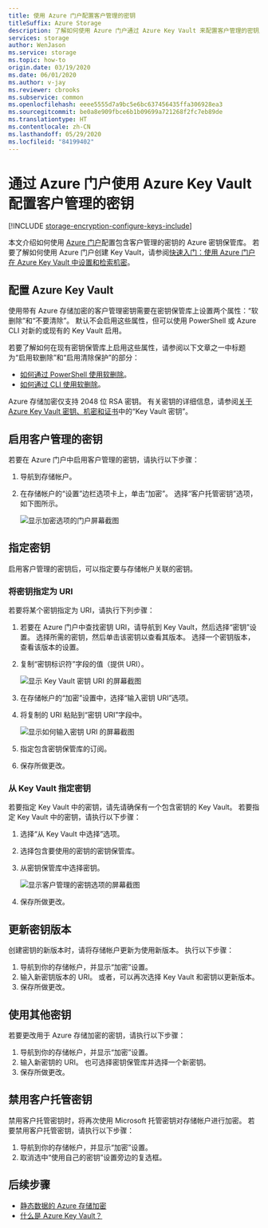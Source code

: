 ```yaml
---
title: 使用 Azure 门户配置客户管理的密钥
titleSuffix: Azure Storage
description: 了解如何使用 Azure 门户通过 Azure Key Vault 来配置客户管理的密钥用于 Azure 存储加密。
services: storage
author: WenJason
ms.service: storage
ms.topic: how-to
origin.date: 03/19/2020
ms.date: 06/01/2020
ms.author: v-jay
ms.reviewer: cbrooks
ms.subservice: common
ms.openlocfilehash: eeee5555d7a9bc5e6bc637456435ffa306928ea3
ms.sourcegitcommit: be0a8e909fbce6b1b09699a721268f2fc7eb89de
ms.translationtype: HT
ms.contentlocale: zh-CN
ms.lasthandoff: 05/29/2020
ms.locfileid: "84199402"
---
```

# <a name="configure-customer-managed-keys-with-azure-key-vault-by-using-the-azure-portal"></a>通过 Azure 门户使用 Azure Key Vault 配置客户管理的密钥

[!INCLUDE [storage-encryption-configure-keys-include](../../../includes/storage-encryption-configure-keys-include.md)]

本文介绍如何使用 [Azure 门户](https://portal.azure.cn/)配置包含客户管理的密钥的 Azure 密钥保管库。 若要了解如何使用 Azure 门户创建 Key Vault，请参阅[快速入门：使用 Azure 门户在 Azure Key Vault 中设置和检索机密](../../key-vault/secrets/quick-create-portal.md)。

## <a name="configure-azure-key-vault"></a>配置 Azure Key Vault

使用带有 Azure 存储加密的客户管理密钥需要在密钥保管库上设置两个属性：“软删除”和“不要清除”。 默认不会启用这些属性，但可以使用 PowerShell 或 Azure CLI 对新的或现有的 Key Vault 启用。

若要了解如何在现有密钥保管库上启用这些属性，请参阅以下文章之一中标题为“启用软删除”和“启用清除保护”的部分： 

- [如何通过 PowerShell 使用软删除](../../key-vault/general/soft-delete-powershell.md)。
- [如何通过 CLI 使用软删除](../../key-vault/general/soft-delete-cli.md)。

Azure 存储加密仅支持 2048 位 RSA 密钥。 有关密钥的详细信息，请参阅[关于 Azure Key Vault 密钥、机密和证书](../../key-vault/about-keys-secrets-and-certificates.md#key-vault-keys)中的“Key Vault 密钥”。

## <a name="enable-customer-managed-keys"></a>启用客户管理的密钥

若要在 Azure 门户中启用客户管理的密钥，请执行以下步骤：

1. 导航到存储帐户。
1. 在存储帐户的“设置”边栏选项卡上，单击“加密”。 选择“客户托管密钥”选项，如下图所示。

    ![显示加密选项的门户屏幕截图](./media/storage-encryption-keys-portal/portal-configure-encryption-keys.png)

## <a name="specify-a-key"></a>指定密钥

启用客户管理的密钥后，可以指定要与存储帐户关联的密钥。

### <a name="specify-a-key-as-a-uri"></a>将密钥指定为 URI

若要将某个密钥指定为 URI，请执行下列步骤：

1. 若要在 Azure 门户中查找密钥 URI，请导航到 Key Vault，然后选择“密钥”设置。 选择所需的密钥，然后单击该密钥以查看其版本。 选择一个密钥版本，查看该版本的设置。
1. 复制“密钥标识符”字段的值（提供 URI）。

    ![显示 Key Vault 密钥 URI 的屏幕截图](media/storage-encryption-keys-portal/portal-copy-key-identifier.png)

1. 在存储帐户的“加密”设置中，选择“输入密钥 URI”选项。 
1. 将复制的 URI 粘贴到“密钥 URI”字段中。

   ![显示如何输入密钥 URI 的屏幕截图](./media/storage-encryption-keys-portal/portal-specify-key-uri.png)

1. 指定包含密钥保管库的订阅。
1. 保存所做更改。

### <a name="specify-a-key-from-a-key-vault"></a>从 Key Vault 指定密钥

若要指定 Key Vault 中的密钥，请先请确保有一个包含密钥的 Key Vault。 若要指定 Key Vault 中的密钥，请执行以下步骤：

1. 选择“从 Key Vault 中选择”选项。
1. 选择包含要使用的密钥的密钥保管库。
1. 从密钥保管库中选择密钥。

   ![显示客户管理的密钥选项的屏幕截图](./media/storage-encryption-keys-portal/portal-select-key-from-key-vault.png)

1. 保存所做更改。

## <a name="update-the-key-version"></a>更新密钥版本

创建密钥的新版本时，请将存储帐户更新为使用新版本。 执行以下步骤：

1. 导航到你的存储帐户，并显示“加密”设置。
1. 输入新密钥版本的 URI。 或者，可以再次选择 Key Vault 和密钥以更新版本。
1. 保存所做更改。

## <a name="use-a-different-key"></a>使用其他密钥

若要更改用于 Azure 存储加密的密钥，请执行以下步骤：

1. 导航到你的存储帐户，并显示“加密”设置。
1. 输入新密钥的 URI。 也可选择密钥保管库并选择一个新密钥。
1. 保存所做更改。

## <a name="disable-customer-managed-keys"></a>禁用客户托管密钥

禁用客户托管密钥时，将再次使用 Microsoft 托管密钥对存储帐户进行加密。 若要禁用客户托管密钥，请执行以下步骤：

1. 导航到你的存储帐户，并显示“加密”设置。
1. 取消选中“使用自己的密钥”设置旁边的复选框。

## <a name="next-steps"></a>后续步骤

- [静态数据的 Azure 存储加密](storage-service-encryption.md)
- [什么是 Azure Key Vault？](/key-vault/key-vault-overview)
